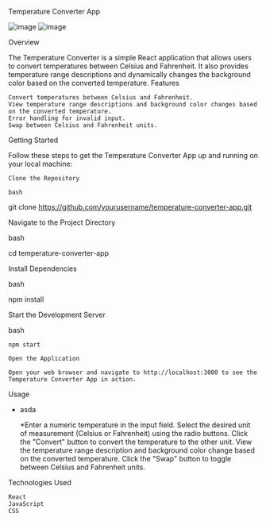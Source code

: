 Temperature Converter App

![image](https://github.com/karthikeyan-vine/React-TemparatureConverter/assets/57749120/666b9a37-a300-4c46-900e-30421d966988)
![image](https://github.com/karthikeyan-vine/React-TemparatureConverter/assets/57749120/6125f623-c7de-4cc2-adfd-e393b1cc0c93)

Overview

The Temperature Converter is a simple React application that allows users to convert temperatures between Celsius and Fahrenheit. It also provides temperature range descriptions and dynamically changes the background color based on the converted temperature.
Features

    Convert temperatures between Celsius and Fahrenheit.
    View temperature range descriptions and background color changes based on the converted temperature.
    Error handling for invalid input.
    Swap between Celsius and Fahrenheit units.

Getting Started

Follow these steps to get the Temperature Converter App up and running on your local machine:

    Clone the Repository

    bash

git clone https://github.com/yourusername/temperature-converter-app.git

Navigate to the Project Directory

bash

cd temperature-converter-app

Install Dependencies

bash

npm install

Start the Development Server

bash

    npm start

    Open the Application

    Open your web browser and navigate to http://localhost:3000 to see the Temperature Converter App in action.

Usage
* asda

    *Enter a numeric temperature in the input field.
    Select the desired unit of measurement (Celsius or Fahrenheit) using the radio buttons.
    Click the "Convert" button to convert the temperature to the other unit.
    View the temperature range description and background color change based on the converted temperature.
    Click the "Swap" button to toggle between Celsius and Fahrenheit units.

Technologies Used

    React
    JavaScript
    CSS
